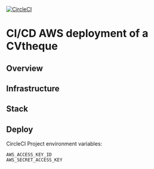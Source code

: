 [![CircleCI](https://circleci.com/gh/clequinio5/aws-cvtheque.svg?style=shield)](https://app.circleci.com/pipelines/github/clequinio5/aws-cvtheque)

# CI/CD AWS deployment of a CVtheque

## Overview

## Infrastructure

## Stack

## Deploy

CircleCI Project environment variables:

```
AWS_ACCESS_KEY_ID
AWS_SECRET_ACCESS_KEY
```

